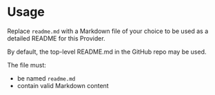 # Usage

Replace `readme.md` with a Markdown file of your choice to be used as a detailed README for this Provider.

By default, the top-level README.md in the GitHub repo may be used.

The file must:

- be named `readme.md`
- contain valid Markdown content
